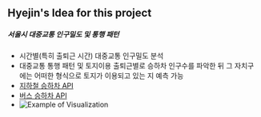 Hyejin's Idea for this project
--------------------------------

##### 서울시 대중교통 인구밀도 및 통행 패턴
- 시간별(특히 출퇴근 시간) 대중교통 인구밀도 분석
- 대중교통 통행 패턴 및 토지이용
    출퇴근별로 승하차 인구수를 파악한 뒤 그 자치구에는 어떠한 형식으로 토지가 이용되고 있는 지 예측 가능  
- [지하철 승하차 API](#https://data.seoul.go.kr/dataList/OA-12252/S/1/datasetView.do)
- [버스 승하차 API](#https://data.seoul.go.kr/dataList/OA-12913/S/1/datasetView.do)
- ![Example of Visualization](https://user-images.githubusercontent.com/31836035/77850900-87b43980-7210-11ea-9f8d-ad90b66f7358.jpg)
